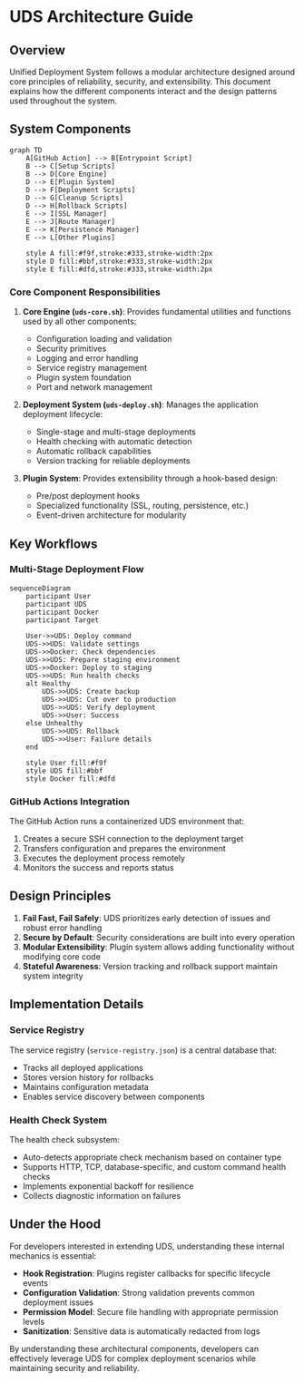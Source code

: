 # UDS Architecture Guide

## Overview

Unified Deployment System follows a modular architecture designed around core principles of reliability, security, and extensibility. This document explains how the different components interact and the design patterns used throughout the system.

## System Components

```mermaid
graph TD
    A[GitHub Action] --> B[Entrypoint Script]
    B --> C[Setup Scripts]
    B --> D[Core Engine]
    D --> E[Plugin System]
    D --> F[Deployment Scripts]
    D --> G[Cleanup Scripts]
    D --> H[Rollback Scripts]
    E --> I[SSL Manager]
    E --> J[Route Manager]
    E --> K[Persistence Manager]
    E --> L[Other Plugins]
    
    style A fill:#f9f,stroke:#333,stroke-width:2px
    style D fill:#bbf,stroke:#333,stroke-width:2px
    style E fill:#dfd,stroke:#333,stroke-width:2px
```

### Core Component Responsibilities

1. **Core Engine (`uds-core.sh`)**: Provides fundamental utilities and functions used by all other components:
   - Configuration loading and validation
   - Security primitives
   - Logging and error handling
   - Service registry management
   - Plugin system foundation
   - Port and network management

2. **Deployment System (`uds-deploy.sh`)**: Manages the application deployment lifecycle:
   - Single-stage and multi-stage deployments
   - Health checking with automatic detection
   - Automatic rollback capabilities
   - Version tracking for reliable deployments

3. **Plugin System**: Provides extensibility through a hook-based design:
   - Pre/post deployment hooks
   - Specialized functionality (SSL, routing, persistence, etc.)
   - Event-driven architecture for modularity

## Key Workflows

### Multi-Stage Deployment Flow

```mermaid
sequenceDiagram
    participant User
    participant UDS
    participant Docker
    participant Target
    
    User->>UDS: Deploy command
    UDS->>UDS: Validate settings
    UDS->>Docker: Check dependencies
    UDS->>UDS: Prepare staging environment
    UDS->>Docker: Deploy to staging
    UDS->>UDS: Run health checks
    alt Healthy
        UDS->>UDS: Create backup
        UDS->>UDS: Cut over to production
        UDS->>UDS: Verify deployment
        UDS->>User: Success
    else Unhealthy
        UDS->>UDS: Rollback
        UDS->>User: Failure details
    end
    
    style User fill:#f9f
    style UDS fill:#bbf
    style Docker fill:#dfd
```

### GitHub Actions Integration

The GitHub Action runs a containerized UDS environment that:

1. Creates a secure SSH connection to the deployment target
2. Transfers configuration and prepares the environment
3. Executes the deployment process remotely
4. Monitors the success and reports status

## Design Principles

1. **Fail Fast, Fail Safely**: UDS prioritizes early detection of issues and robust error handling
2. **Secure by Default**: Security considerations are built into every operation
3. **Modular Extensibility**: Plugin system allows adding functionality without modifying core code
4. **Stateful Awareness**: Version tracking and rollback support maintain system integrity

## Implementation Details

### Service Registry

The service registry (`service-registry.json`) is a central database that:

- Tracks all deployed applications
- Stores version history for rollbacks
- Maintains configuration metadata
- Enables service discovery between components

### Health Check System

The health check subsystem:

- Auto-detects appropriate check mechanism based on container type
- Supports HTTP, TCP, database-specific, and custom command health checks
- Implements exponential backoff for resilience
- Collects diagnostic information on failures

## Under the Hood

For developers interested in extending UDS, understanding these internal mechanics is essential:

- **Hook Registration**: Plugins register callbacks for specific lifecycle events
- **Configuration Validation**: Strong validation prevents common deployment issues
- **Permission Model**: Secure file handling with appropriate permission levels
- **Sanitization**: Sensitive data is automatically redacted from logs

By understanding these architectural components, developers can effectively leverage UDS for complex deployment scenarios while maintaining security and reliability.
